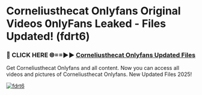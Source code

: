 # Corneliusthecat Onlyfans Original Videos 0nlyFans Leaked - Files Updated! (fdrt6)

<h3>🔴 CLICK HERE 🌐==►► <a href="https://tinyurl.com/2m67pmp6" rel="nofollow">Corneliusthecat Onlyfans Updated Files</a></h3>

Get Corneliusthecat Onlyfans and all content. Now you can access all videos and pictures of Corneliusthecat Onlyfans. New Updated Files 2025!

[![fdrt6](https://i.imgur.com/H4QAA4z.gif)](https://tinyurl.com/2m67pmp6)